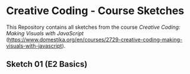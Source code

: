 # Creative Coding - Course Sketches
This Repository contains all sketches from the course _Creative Coding: Making Visuals with JavaScript_ (https://www.domestika.org/en/courses/2729-creative-coding-making-visuals-with-javascript).

## Sketch 01 (E2 Basics)
